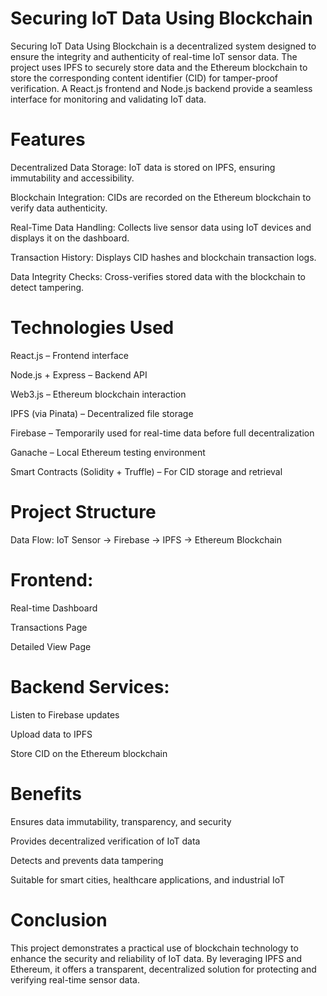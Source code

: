 # Securing IoT Data Using Blockchain
Securing IoT Data Using Blockchain is a decentralized system designed to ensure the integrity and authenticity of real-time IoT sensor data. The project uses IPFS to securely store data and the Ethereum blockchain to store the corresponding content identifier (CID) for tamper-proof verification. A React.js frontend and Node.js backend provide a seamless interface for monitoring and validating IoT data.

# Features
Decentralized Data Storage: IoT data is stored on IPFS, ensuring immutability and accessibility.

Blockchain Integration: CIDs are recorded on the Ethereum blockchain to verify data authenticity.

Real-Time Data Handling: Collects live sensor data using IoT devices and displays it on the dashboard.

Transaction History: Displays CID hashes and blockchain transaction logs.

Data Integrity Checks: Cross-verifies stored data with the blockchain to detect tampering.

# Technologies Used
React.js – Frontend interface

Node.js + Express – Backend API

Web3.js – Ethereum blockchain interaction

IPFS (via Pinata) – Decentralized file storage

Firebase – Temporarily used for real-time data before full decentralization

Ganache – Local Ethereum testing environment

Smart Contracts (Solidity + Truffle) – For CID storage and retrieval

# Project Structure
Data Flow: IoT Sensor → Firebase → IPFS → Ethereum Blockchain

# Frontend:

Real-time Dashboard

Transactions Page

Detailed View Page

# Backend Services:

Listen to Firebase updates

Upload data to IPFS

Store CID on the Ethereum blockchain

# Benefits
Ensures data immutability, transparency, and security

Provides decentralized verification of IoT data

Detects and prevents data tampering

Suitable for smart cities, healthcare applications, and industrial IoT

# Conclusion
This project demonstrates a practical use of blockchain technology to enhance the security and reliability of IoT data. By leveraging IPFS and Ethereum, it offers a transparent, decentralized solution for protecting and verifying real-time sensor data.
